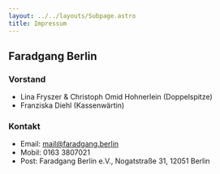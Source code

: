 ```yaml
---
layout: ../../layouts/Subpage.astro
title: Impressum
---
```


## Faradgang Berlin

### Vorstand

- Lina Fryszer & Christoph Omid Hohnerlein (Doppelspitze)
- Franziska Diehl (Kassenwärtin)

### Kontakt

- Email: mail@faradgang.berlin
- Mobil: 0163 3807021
- Post: Faradgang Berlin e.V., Nogatstraße 31, 12051 Berlin

